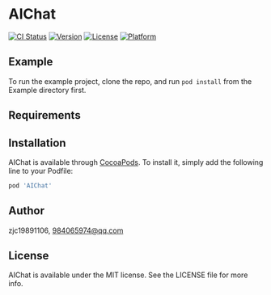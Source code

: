 # AIChat

[![CI Status](https://img.shields.io/travis/zjc19891106/AIChat.svg?style=flat)](https://travis-ci.org/zjc19891106/AIChat)
[![Version](https://img.shields.io/cocoapods/v/AIChat.svg?style=flat)](https://cocoapods.org/pods/AIChat)
[![License](https://img.shields.io/cocoapods/l/AIChat.svg?style=flat)](https://cocoapods.org/pods/AIChat)
[![Platform](https://img.shields.io/cocoapods/p/AIChat.svg?style=flat)](https://cocoapods.org/pods/AIChat)

## Example

To run the example project, clone the repo, and run `pod install` from the Example directory first.

## Requirements

## Installation

AIChat is available through [CocoaPods](https://cocoapods.org). To install
it, simply add the following line to your Podfile:

```ruby
pod 'AIChat'
```

## Author

zjc19891106, 984065974@qq.com

## License

AIChat is available under the MIT license. See the LICENSE file for more info.
